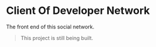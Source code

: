 # Client Of Developer Network

The front end of this social network.

> This project is still being built.